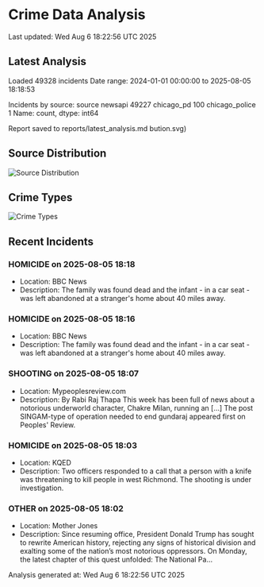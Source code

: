 # Crime Data Analysis
Last updated: Wed Aug  6 18:22:56 UTC 2025

## Latest Analysis

Loaded 49328 incidents
Date range: 2024-01-01 00:00:00 to 2025-08-05 18:18:53

Incidents by source:
source
newsapi           49227
chicago_pd          100
chicago_police        1
Name: count, dtype: int64

Report saved to reports/latest_analysis.md
bution.svg)

## Source Distribution
![Source Distribution](images/source_distribution.svg)

## Crime Types
![Crime Types](images/crime_types.svg)

## Recent Incidents

### HOMICIDE on 2025-08-05 18:18
- Location: BBC News
- Description: The family was found dead and the infant - in a car seat - was left abandoned at a stranger's home about 40 miles away.


### HOMICIDE on 2025-08-05 18:16
- Location: BBC News
- Description: The family was found dead and the infant - in a car seat - was left abandoned at a stranger's home about 40 miles away.


### SHOOTING on 2025-08-05 18:07
- Location: Mypeoplesreview.com
- Description: By Rabi Raj Thapa This week has been full of news about a notorious underworld character, Chakre Milan, running an […]
The post SINGAM-type of operation needed to end gundaraj appeared first on Peoples' Review.


### HOMICIDE on 2025-08-05 18:03
- Location: KQED
- Description: Two officers responded to a call that a person with a knife was threatening to kill people in west Richmond. The shooting is under investigation.


### OTHER on 2025-08-05 18:02
- Location: Mother Jones
- Description: Since resuming office, President Donald Trump has sought to rewrite American history, rejecting any signs of historical division and exalting some of the nation’s most notorious oppressors. On Monday, the latest chapter of this quest unfolded: The National Pa…

Analysis generated at: Wed Aug  6 18:22:56 UTC 2025
